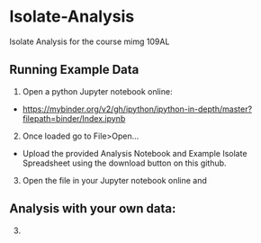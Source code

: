 # Isolate-Analysis
Isolate Analysis for the course mimg 109AL

## Running Example Data
1. Open a python Jupyter notebook online:
- https://mybinder.org/v2/gh/ipython/ipython-in-depth/master?filepath=binder/Index.ipynb
2. Once loaded go to File>Open…
-	Upload the provided Analysis Notebook and Example Isolate Spreadsheet using the download button on this github. 
3. Open the file in your Jupyter notebook online and 

## Analysis with your own data:
3. 
